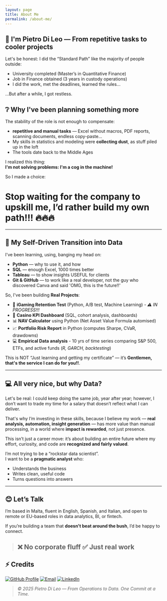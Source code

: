 ```yaml
---
layout: page
title: About Me
permalink: /about-me/
---
```


## 🌟 I'm Pietro Di Leo — From repetitive tasks to cooler projects

Let's be honest: I did the “Standard Path” like the majority of people outside:
- University completed (Master’s in Quantitative Finance)
- Job in Finance obtained (3 years in custody operations)
- I did the work, met the deadlines, learned the rules...

...But after a while, I got restless.

## ❔ Why I've been planning something more

The stability of the role is not enough to compensate:
- **repetitive and manual tasks** — Excel without macros, PDF reports, scanning documents, endless copy-paste...
- My skills in statistics and modeling were **collecting dust**, as stuff piled up in the loft
- The tools date back to the Middle Ages

I realized this thing:  
**I'm not solving problems: I'm a cog in the machine!**

So I made a choice:  

# Stop waiting for the company to upskill me, I’d rather build my own path!!! 🔥🔥🔥

---

## 🚀 My Self-Driven Transition into Data

I've been learning, using, banging my head on:
- **Python** — why to use it, and how
- **SQL** — enough Excel, 1000 times better
- **Tableau** — to show insights USEFUL for clients
- **Git & GitHub** — to work like a real developer, not the guy who discovered Canva and said 'OMG, this is the future!!'


So, I've been building **Real Projects**:

- 🎰 **iGaming Retention Test** (Python, A/B test, Machine Learning) - _⚠️ IN PROGRESS!!!_
- 🎲 **Casino KPI Dashboard** (SQL, cohort analysis, dashboards)
- 📊 **NAV Calculator** using Python (Net Asset Value Formula automised) 
- 📈 **Portfolio Risk Report** in Python (computes Sharpe, CVaR, drawdowns)
- 💻 **Empirical Data analysis** - 10 yrs of time series comparing S&P 500, ETFs, and active funds (_R, GARCH, backtesting_)

This is NOT “Just learning and getting my certificate” — it’s **Gentlemen, that's the service I can do for you!!**.

---

## 💻 All very nice, but why Data?

Let's be real: I could keep doing the same job, year after year; however, I don’t want to trade my time for a salary that doesn’t reflect what I can deliver.

That's why I’m investing in these skills, because I believe my work — **real analysis, automation, insight generation** — has more value than manual processing, in a world where **impact is rewarded**, not just presence.

This isn’t just a career move: it’s about building an entire future where my effort, curiosity, and code are **recognized and fairly valued**.

I’m not trying to be a “rockstar data scientist”.  
I want to be a **pragmatic analyst** who:
- Understands the business
- Writes clean, useful code
- Turns questions into answers

---

## 😊 Let’s Talk

I’m based in Malta, fluent in English, Spanish, and Italian, and open to remote or EU-based roles in data analytics, BI, or fintech.

If you’re building a team that **doesn't beat around the bush**, I’d be happy to connect.

> ## ❌ No corporate fluff ✅ Just real work

## ⚡ Credits

[![GitHub Profile](https://img.shields.io/badge/GitHub-DLPietro-181717?style=for-the-badge&logo=github&logoColor=white)](https://github.com/DLPietro)
[![Email](https://img.shields.io/badge/Email-dileopie-d14836?style=for-the-badge&logo=gmail&logoColor=white)](mailto:dileopie@gmail.com)
[![LinkedIn](https://img.shields.io/badge/LinkedIn-Pietro-0077B5?style=for-the-badge&logo=linkedin&logoColor=white)](https://www.linkedin.com/in/pietrodileo)

> _© 2025 Pietro Di Leo — From Operations to Data. One Commit at a Time._
